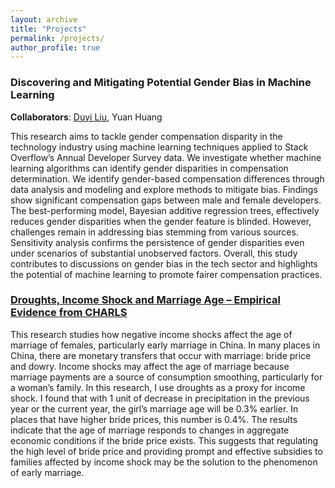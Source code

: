 ```yaml
---
layout: archive
title: "Projects"
permalink: /projects/
author_profile: true
---
```


### Discovering and Mitigating Potential Gender Bias in Machine Learning

**Collaborators**: [Duyi Liu](https://julieduyiliu.github.io/), Yuan Huang

This research aims to tackle gender compensation disparity in the technology industry using machine learning techniques applied to Stack Overflow’s Annual Developer Survey data. We investigate whether machine learning algorithms can identify gender disparities in compensation determination. We identify gender-based compensation differences through data analysis and modeling and explore methods to mitigate bias. Findings show significant compensation gaps between male and female developers. The best-performing model, Bayesian additive regression trees, effectively reduces gender disparities when the gender feature is blinded. However, challenges remain in addressing bias stemming from various sources. Sensitivity analysis confirms the persistence of gender disparities even under scenarios of substantial unobserved factors. Overall, this study contributes to discussions on gender bias in the tech sector and highlights the potential of machine learning to promote fairer compensation practices.

### [Droughts, Income Shock and Marriage Age – Empirical Evidence from CHARLS](https://github.com/julieduyiliu/income_shock_and_marriage_age/blob/main/report/2024_Droughts__Income_Shock__and_Marriage_Age.pdf)

This research studies how negative income shocks affect the age of marriage of females, particularly early marriage in China. In many places in China, there are monetary transfers that occur with marriage: bride price and dowry. Income shocks may affect the age of marriage because marriage payments are a source of consumption smoothing, particularly for a woman’s family. In this research, I use droughts as a proxy for income shock. I found that with 1 unit of decrease in precipitation in the previous year or the current year, the girl’s marriage age will be 0.3% earlier. In places that have higher bride prices, this number is 0.4%. The results indicate that the age of marriage responds to changes in aggregate economic conditions if the bride price exists. This suggests that regulating the high level of bride price and providing prompt and effective subsidies to families affected by income shock may be the solution to the phenomenon of early marriage.
